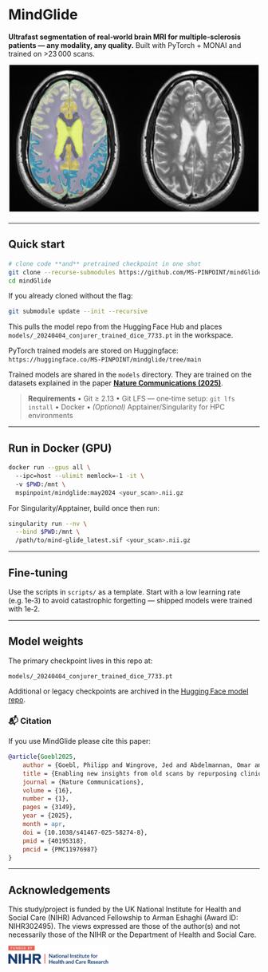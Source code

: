 
# MindGlide

**Ultrafast segmentation of real‑world brain MRI for multiple‑sclerosis patients — any modality, any quality.** Built with PyTorch + MONAI and trained on >23 000 scans.

<p align="center">
  <img src="assets/t2.png" alt="MindGlide banner" width="500" height="300">
</p>

---

## Quick start

```bash
# clone code **and** pretrained checkpoint in one shot
git clone --recurse-submodules https://github.com/MS-PINPOINT/mindGlide.git
cd mindGlide
```

If you already cloned without the flag:

```bash
git submodule update --init --recursive
```

This pulls the model repo from the Hugging Face Hub and places
`models/_20240404_conjurer_trained_dice_7733.pt` in the workspace.

PyTorch trained models are stored on Huggingface:
`https://huggingface.co/MS-PINPOINT/mindglide/tree/main`

Trained models are shared in the `models` directory.
They are trained on the datasets explained in the paper [**Nature Communications (2025)**](https://www.nature.com/articles/s41467-025-58274-8#citeas).


> **Requirements**
> • Git ≥ 2.13
> • Git LFS — one‑time setup: `git lfs install`
> • Docker
> • *(Optional)* Apptainer/Singularity for HPC environments

---

## Run in Docker (GPU)

```bash
docker run --gpus all \  
  --ipc=host --ulimit memlock=-1 -it \  
  -v $PWD:/mnt \  
  mspinpoint/mindglide:may2024 <your_scan>.nii.gz
```

For Singularity/Apptainer, build once then run:

```bash
singularity run --nv \
  --bind $PWD:/mnt \
  /path/to/mind-glide_latest.sif <your_scan>.nii.gz
```

---

## Fine‑tuning

Use the scripts in `scripts/` as a template. Start with a low learning
rate (e.g. 1e‑3) to avoid catastrophic forgetting — shipped models were
trained with 1e‑2.

---

## Model weights

The primary checkpoint lives in this repo at:

```
models/_20240404_conjurer_trained_dice_7733.pt
```

Additional or legacy checkpoints are archived in the [Hugging Face model repo](https://huggingface.co/MS-PINPOINT/mindglide).


### 📬 Citation

If you use MindGlide please cite this paper:

```bibtex
@article{Goebl2025,
    author = {Goebl, Philipp and Wingrove, Jed and Abdelmannan, Omar and {Brito Vega}, Barbara and Stutters, Jonathan and Ramos, {Silvia Da Graca} and Kenway, Owain and Rossor, Thomas and Wassmer, Evangeline and Arnold, Douglas L. and Collins, Louis and Hemingway, Cheryl and Narayanan, Sridar and Chataway, Jeremy and Chard, Declan and Iglesias, {Juan Eugenio} and Barkhof, Frederik and Parker, Geoffrey J. M. and Oxtoby, Neil P. and Hacohen, Yael and Thompson, Alan and Alexander, Daniel C. and Ciccarelli, Olga and Eshaghi, Arman},
    title = {Enabling new insights from old scans by repurposing clinical {MRI} archives for multiple sclerosis research},
    journal = {Nature Communications},
    volume = {16},
    number = {1},
    pages = {3149},
    year = {2025},
    month = apr,
    doi = {10.1038/s41467-025-58274-8},
    pmid = {40195318},
    pmcid = {PMC11976987}
}
```


---

## Acknowledgements

This study/project is funded by the UK National Institute for Health and
Social Care (NIHR) Advanced Fellowship to Arman Eshaghi (Award ID:
NIHR302495). The views expressed are those of the author(s) and not
necessarily those of the NIHR or the Department of Health and Social
Care.

<p align="left">
  <img src="assets/nihr_logo.png" alt="NIHR logo" width="200">
</p>

